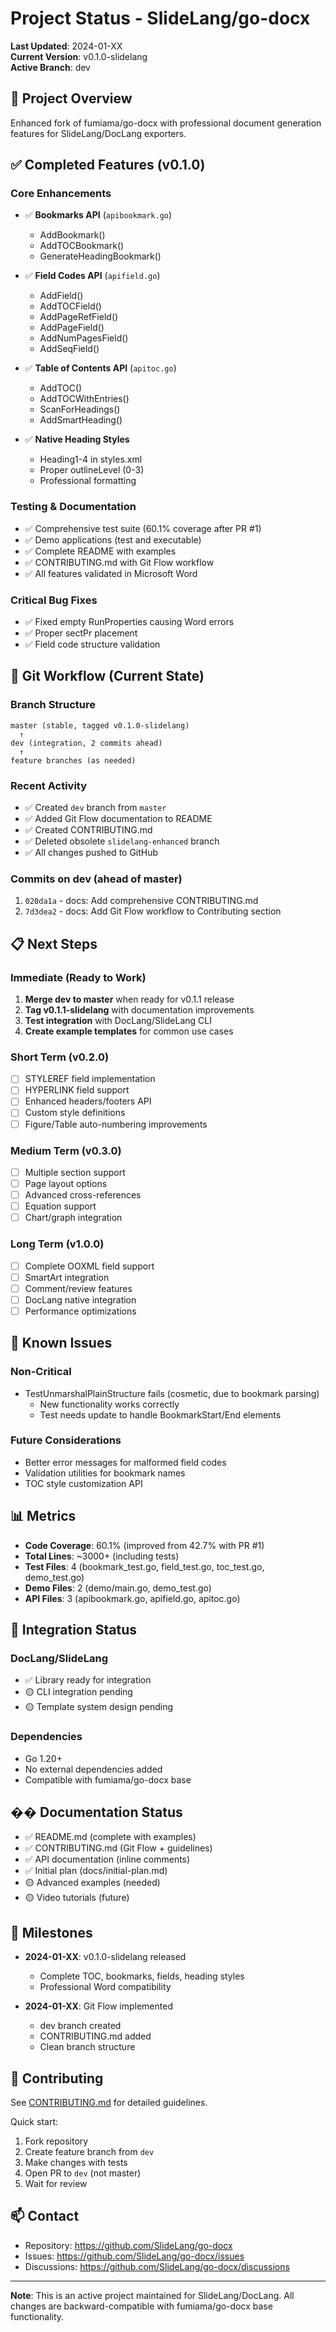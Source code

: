 # Project Status - SlideLang/go-docx

**Last Updated**: 2024-01-XX  
**Current Version**: v0.1.0-slidelang  
**Active Branch**: dev

## 🎯 Project Overview

Enhanced fork of fumiama/go-docx with professional document generation features for SlideLang/DocLang exporters.

## ✅ Completed Features (v0.1.0)

### Core Enhancements
- ✅ **Bookmarks API** (`apibookmark.go`)
  - AddBookmark()
  - AddTOCBookmark()
  - GenerateHeadingBookmark()
  
- ✅ **Field Codes API** (`apifield.go`)
  - AddField()
  - AddTOCField()
  - AddPageRefField()
  - AddPageField()
  - AddNumPagesField()
  - AddSeqField()
  
- ✅ **Table of Contents API** (`apitoc.go`)
  - AddTOC()
  - AddTOCWithEntries()
  - ScanForHeadings()
  - AddSmartHeading()
  
- ✅ **Native Heading Styles**
  - Heading1-4 in styles.xml
  - Proper outlineLevel (0-3)
  - Professional formatting

### Testing & Documentation
- ✅ Comprehensive test suite (60.1% coverage after PR #1)
- ✅ Demo applications (test and executable)
- ✅ Complete README with examples
- ✅ CONTRIBUTING.md with Git Flow workflow
- ✅ All features validated in Microsoft Word

### Critical Bug Fixes
- ✅ Fixed empty RunProperties causing Word errors
- ✅ Proper sectPr placement
- ✅ Field code structure validation

## 🔄 Git Workflow (Current State)

### Branch Structure
```
master (stable, tagged v0.1.0-slidelang)
  ↑
dev (integration, 2 commits ahead)
  ↑
feature branches (as needed)
```

### Recent Activity
- ✅ Created `dev` branch from `master`
- ✅ Added Git Flow documentation to README
- ✅ Created CONTRIBUTING.md
- ✅ Deleted obsolete `slidelang-enhanced` branch
- ✅ All changes pushed to GitHub

### Commits on dev (ahead of master)
1. `020da1a` - docs: Add comprehensive CONTRIBUTING.md
2. `7d3dea2` - docs: Add Git Flow workflow to Contributing section

## 📋 Next Steps

### Immediate (Ready to Work)
1. **Merge dev to master** when ready for v0.1.1 release
2. **Tag v0.1.1-slidelang** with documentation improvements
3. **Test integration** with DocLang/SlideLang CLI
4. **Create example templates** for common use cases

### Short Term (v0.2.0)
- [ ] STYLEREF field implementation
- [ ] HYPERLINK field support
- [ ] Enhanced headers/footers API
- [ ] Custom style definitions
- [ ] Figure/Table auto-numbering improvements

### Medium Term (v0.3.0)
- [ ] Multiple section support
- [ ] Page layout options
- [ ] Advanced cross-references
- [ ] Equation support
- [ ] Chart/graph integration

### Long Term (v1.0.0)
- [ ] Complete OOXML field support
- [ ] SmartArt integration
- [ ] Comment/review features
- [ ] DocLang native integration
- [ ] Performance optimizations

## 🐛 Known Issues

### Non-Critical
- TestUnmarshalPlainStructure fails (cosmetic, due to bookmark parsing)
  - New functionality works correctly
  - Test needs update to handle BookmarkStart/End elements

### Future Considerations
- Better error messages for malformed field codes
- Validation utilities for bookmark names
- TOC style customization API

## 📊 Metrics

- **Code Coverage**: 60.1% (improved from 42.7% with PR #1)
- **Total Lines**: ~3000+ (including tests)
- **Test Files**: 4 (bookmark_test.go, field_test.go, toc_test.go, demo_test.go)
- **Demo Files**: 2 (demo/main.go, demo_test.go)
- **API Files**: 3 (apibookmark.go, apifield.go, apitoc.go)

## 🚀 Integration Status

### DocLang/SlideLang
- ✅ Library ready for integration
- 🟡 CLI integration pending
- 🟡 Template system design pending

### Dependencies
- Go 1.20+
- No external dependencies added
- Compatible with fumiama/go-docx base

## �� Documentation Status

- ✅ README.md (complete with examples)
- ✅ CONTRIBUTING.md (Git Flow + guidelines)
- ✅ API documentation (inline comments)
- ✅ Initial plan (docs/initial-plan.md)
- 🟡 Advanced examples (needed)
- 🟡 Video tutorials (future)

## 🎉 Milestones

- **2024-01-XX**: v0.1.0-slidelang released
  - Complete TOC, bookmarks, fields, heading styles
  - Professional Word compatibility
  
- **2024-01-XX**: Git Flow implemented
  - dev branch created
  - CONTRIBUTING.md added
  - Clean branch structure

## 🤝 Contributing

See [CONTRIBUTING.md](CONTRIBUTING.md) for detailed guidelines.

Quick start:
1. Fork repository
2. Create feature branch from `dev`
3. Make changes with tests
4. Open PR to `dev` (not master)
5. Wait for review

## 📫 Contact

- Repository: https://github.com/SlideLang/go-docx
- Issues: https://github.com/SlideLang/go-docx/issues
- Discussions: https://github.com/SlideLang/go-docx/discussions

---

**Note**: This is an active project maintained for SlideLang/DocLang. All changes are backward-compatible with fumiama/go-docx base functionality.
